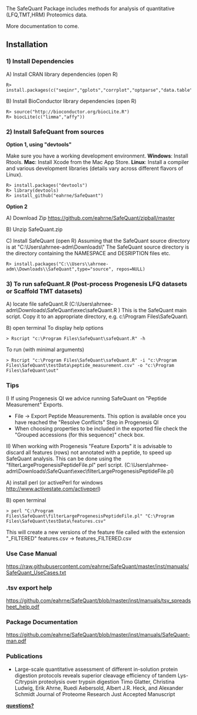 The SafeQuant Package includes methods for analysis of quantitative (LFQ,TMT,HRM) Proteomics data.

More documentation to come.

## Installation

### 1) Install Dependencies

A) Install CRAN library dependencies (open R)

	R> install.packages(c("seqinr","gplots","corrplot","optparse","data.table","epiR"))

B) Install BioConductor library dependencies (open R)

	R> source("http://bioconductor.org/biocLite.R")
	R> biocLite(c("limma","affy"))

### 2) Install SafeQuant from sources

**Option 1, using "devtools"**

Make sure you have a working development environment.
	**Windows**: Install Rtools.
	**Mac**: Install Xcode from the Mac App Store.
	**Linux**: Install a compiler and various development libraries (details vary across different flavors of Linux).

    R> install.packages("devtools")
    R> library(devtools)
    R> install_github("eahrne/SafeQuant")
    
**Option 2**

A) Download Zip
https://github.com/eahrne/SafeQuant/zipball/master

B) Unzip SafeQuant.zip
		
C) Install SafeQuant (open R)
Assuming that the SafeQuant source directory is at "C:\\Users\\ahrnee-adm\\Downloads\\"
The SafeQuant source directory is the directory containing the NAMESPACE and DESRIPTION files etc.

	R> install.packages("C:\\Users\\ahrnee-adm\\Downloads\\SafeQuant",type="source", repos=NULL)

### 3) To run safeQuant.R (Post-process Progenesis LFQ datasets or Scaffold TMT datasets)

A) locate file safeQuant.R (C:\Users\ahrnee-adm\Downloads\SafeQuant\exec\safeQuant.R ) 
This is the SafeQuant main script. Copy it to an appropriate directory, e.g. c:\Program Files\SafeQuant\
	
B) open terminal
To display help options

	> Rscript "c:\Program Files\SafeQuant\safeQuant.R" -h
To run (with minimal arguments)

	> Rscript "c:\Program Files\SafeQuant\safeQuant.R" -i "c:\Program Files\SafeQuant\testData\peptide_measurement.csv" -o "c:\Program Files\SafeQuant\out"

### Tips

I) If using Progenesis QI we advice running SafeQuant on "Peptide Measurement" Exports. 
- File -> Export Peptide Measurements.  This option is available once you have reached the "Resolve Conflicts" Step in Progenesis QI
- When choosing properties to be included in the exported file check the "Grouped accessions (for this sequence)" check box.

II) When working with Progenesis "Feature Exports" it is advisable to discard all features (rows) not annotated with a peptide, to speed up SafeQuant analysis.
This can be done using the "filterLargeProgenesisPeptideFile.pl" perl script. (C:\Users\ahrnee-adm\Downloads\SafeQuant\exec\filterLargeProgenesisPeptideFile.pl) 

A) install perl (or activePerl for windows http://www.activestate.com/activeperl)
	
B) open terminal

	> perl "C:\Program Files\SafeQuant\filterLargeProgenesisPeptideFile.pl" "C:\Program Files\SafeQuant\testData\features.csv"
This will create a new versions of the feature file called with the extension "_FILTERED" features.csv -> features_FILTERED.csv

### Use Case Manual

https://raw.githubusercontent.com/eahrne/SafeQuant/master/inst/manuals/SafeQuant_UseCases.txt

### .tsv export help

https://github.com/eahrne/SafeQuant/blob/master/inst/manuals/tsv_spreadsheet_help.pdf

### Package Documentation

https://github.com/eahrne/SafeQuant/blob/master/inst/manuals/SafeQuant-man.pdf

### Publications

* Large-scale quantitative assessment of different in-solution protein digestion protocols reveals superior cleavage efficiency of tandem Lys-C/trypsin proteolysis over trypsin digestion
Timo Glatter, Christina Ludwig, Erik Ahrne, Ruedi Aebersold, Albert J.R. Heck, and Alexander Schmidt
Journal of Proteome Research Just Accepted Manuscript

**[questions?](mailto:erik.ahrne@unibas.ch)**